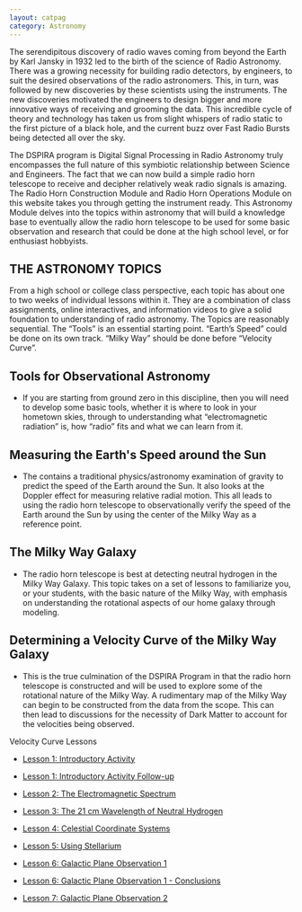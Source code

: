 ```yaml
---
layout: catpag
category: Astronomy
---
```


The serendipitous discovery of radio waves coming from beyond the Earth by Karl Jansky in 1932 led to the birth of the science of Radio Astronomy.  There was a growing necessity for building radio detectors, by engineers, to suit the desired observations of the radio astronomers. This, in turn, was followed by new discoveries by these scientists using the instruments.  The new discoveries motivated the engineers to design bigger and more innovative ways of receiving and grooming the data.   This incredible cycle of theory and technology has taken us from slight whispers of radio static to the first picture of a black hole, and the current buzz over Fast Radio Bursts being detected all over the sky.

The DSPIRA program is Digital Signal Processing in Radio Astronomy truly encompasses the full nature of this symbiotic relationship between Science and Engineers.  The fact that we can now build a simple radio horn telescope to receive and decipher relatively weak radio signals is amazing.  The Radio Horn Construction Module and Radio Horn Operations Module on this website takes you through getting the instrument ready.   This Astronomy Module delves into the topics within astronomy that will build a knowledge base to eventually allow the radio horn telescope to be used for some basic observation and research that could be done at the high school level, or for enthusiast hobbyists.

## THE ASTRONOMY TOPICS
From a high school or college class perspective, each topic has about one to two weeks of individual lessons within it. They are a combination of class assignments, online interactives, and information videos to give a solid foundation to understanding of radio astronomy. The Topics are reasonably sequential. The “Tools” is an essential starting point.  “Earth’s Speed” could be done on its own track.  “Milky Way” should be done before “Velocity Curve”.  

## Tools for Observational Astronomy 
- If you are starting from ground zero in this discipline, then you will need to develop some basic tools, whether it is where to look in your hometown skies, through to understanding what “electromagnetic radiation” is, how “radio” fits and what we can learn from it.

## Measuring the Earth's Speed around the Sun
- The contains a traditional physics/astronomy examination of gravity to predict the speed of the Earth around the Sun. It also looks at the Doppler effect for measuring relative radial motion.  This all leads to using the radio horn telescope to observationally verify the speed of the Earth around the Sun by using the center of the Milky Way as a reference point.
 
## The Milky Way Galaxy 
- The radio horn telescope is best at detecting neutral hydrogen in the Milky Way Galaxy.  This topic takes on a set of lessons to familiarize you, or your students, with the basic nature of the Milky Way, with emphasis on understanding the rotational aspects of our home galaxy through modeling. 
 
## Determining a Velocity Curve of the Milky Way Galaxy 
- This is the true culmination of the DSPIRA Program in that the radio horn telescope is constructed and will be used to explore some of the rotational nature of the Milky Way.  A rudimentary map of the Milky Way can begin to be constructed from the data from the scope.  This can then lead to discussions for the necessity of Dark Matter to account for the velocities being observed.  

 Velocity Curve Lessons

   * [Lesson 1: Introductory Activity](https://docs.google.com/document/d/1jcMV-8X8Cd7rryGCsednTlc0fFRrgvAGkFyJUQAGJh8/edit)
   
   * [Lesson 1: Introductory Activity Follow-up](https://github.com/WVURAIL/cra/tree/master/Files_uploaded/VelocityCurve_Lesson1_Followup_2018.pdf)
   
   * [Lesson 2: The Electromagnetic Spectrum](https://github.com/WVURAIL/cra/tree/master/Files_uploaded/VelocityCurve_Lesson2_2018.pdf)
   
   * [Lesson 3: The 21 cm Wavelength of Neutral Hydrogen](https://github.com/WVURAIL/cra/tree/master/Files_uploaded/VelocityCurve_Lesson3_2018.pdf)
   
   * [Lesson 4: Celestial Coordinate Systems](https://github.com/WVURAIL/cra/tree/master/Files_uploaded/VelocityCurve_Lesson4_2018.pdf)
   
   * [Lesson 5: Using Stellarium](https://github.com/WVURAIL/cra/tree/master/Files_uploaded/VelocityCurve_Lesson5_2018.pdf)
   
   * [Lesson 6: Galactic Plane Observation 1](https://github.com/WVURAIL/cra/tree/master/Files_uploaded/VelocityCurve_Lesson6_GalacticPlaneObservation1_2018.pdf)
   
   * [Lesson 6: Galactic Plane Observation 1 - Conclusions](https://github.com/WVURAIL/cra/tree/master/Files_uploaded/VelocityCurve_Lesson6_GalacticPlaneObservation1_Conclusions_2018.pdf)
   
   * [Lesson 7: Galactic Plane Observation 2](https://github.com/WVURAIL/cra/tree/master/Files_uploaded/APPhysics_AstroLesson7_GalacticPlaneObservation2_2019.pdf)
   


